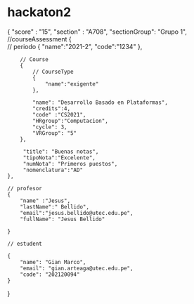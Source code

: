 # hackaton2

{
    "score" : "15",
    "section" : "A708",
    "sectionGroup": "Grupo 1",
    //courseAssessment
    {   
        // periodo
        {
            "name":"2021-2", 
            "code":"1234"
        }, 

        // Course
        {    
            // CourseType 
            {
                "name":"exigente"
            },

            "name": "Desarrollo Basado en Plataformas",
            "credits":4,
            "code" :"CS2021",
            "HRgroup":"Computacion",
            "cycle": 3,
            "VRGroup": "5"
        },

         "title": "Buenas notas",
         "tipoNota":"Excelente",
         "numNota": "Primeros puestos",
         "nomenclatura":"AD" 
    },

    // profesor
    {
        "name" :"Jesus",
        "lastName":" Bellido",
        "email":"jesus.bellido@utec.edu.pe",
        "fullName": "Jesus Bellido"

    }

    // estudent

    {
        "name": "Gian Marco",
        "email": "gian.arteaga@utec.edu.pe",
        "code": "202120094"
    }


}